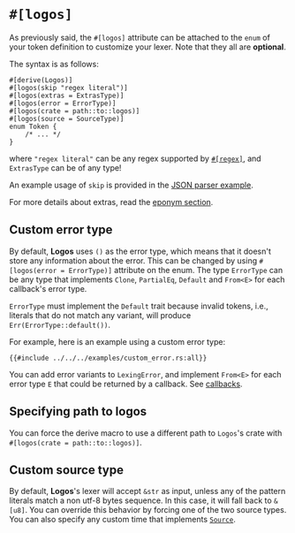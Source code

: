 # `#[logos]`

As previously said, the `#[logos]` attribute can be attached to the `enum`
of your token definition to customize your lexer. Note that they all are
**optional**.

The syntax is as follows:

```rust,no_run,no_playground
#[derive(Logos)]
#[logos(skip "regex literal")]
#[logos(extras = ExtrasType)]
#[logos(error = ErrorType)]
#[logos(crate = path::to::logos)]
#[logos(source = SourceType)]
enum Token {
    /* ... */
}
```

where `"regex literal"` can be any regex supported by
[`#[regex]`](../common-regex.md), and `ExtrasType` can be of any type!

An example usage of `skip` is provided in the [JSON parser example](../examples/json.md).

For more details about extras, read the [eponym section](../extras.md).

## Custom error type

By default, **Logos** uses `()` as the error type, which means that it
doesn't store any information about the error.
This can be changed by using `#[logos(error = ErrorType)]` attribute on the enum.
The type `ErrorType` can be any type that implements `Clone`, `PartialEq`,
`Default` and `From<E>` for each callback's error type.

`ErrorType` must implement the `Default` trait because invalid tokens, i.e.,
literals that do not match any variant, will produce `Err(ErrorType::default())`.

For example, here is an example using a custom error type:

```rust,no_run,noplayground
{{#include ../../../examples/custom_error.rs:all}}
```

You can add error variants to `LexingError`,
and implement `From<E>` for each error type `E` that could
be returned by a callback. See [callbacks](../callbacks.md).

## Specifying path to logos

You can force the derive macro to use a different path to `Logos`'s crate
with `#[logos(crate = path::to::logos)]`.

## Custom source type

By default, **Logos**'s lexer will accept `&str` as input, unless any of the
pattern literals match a non utf-8 bytes sequence. In this case, it will fall
back to `&[u8]`. You can override this behavior by forcing one of the two
source types. You can also specify any custom time that implements
[`Source`](https://docs.rs/logos/latest/logos/source/trait.Source.html).
